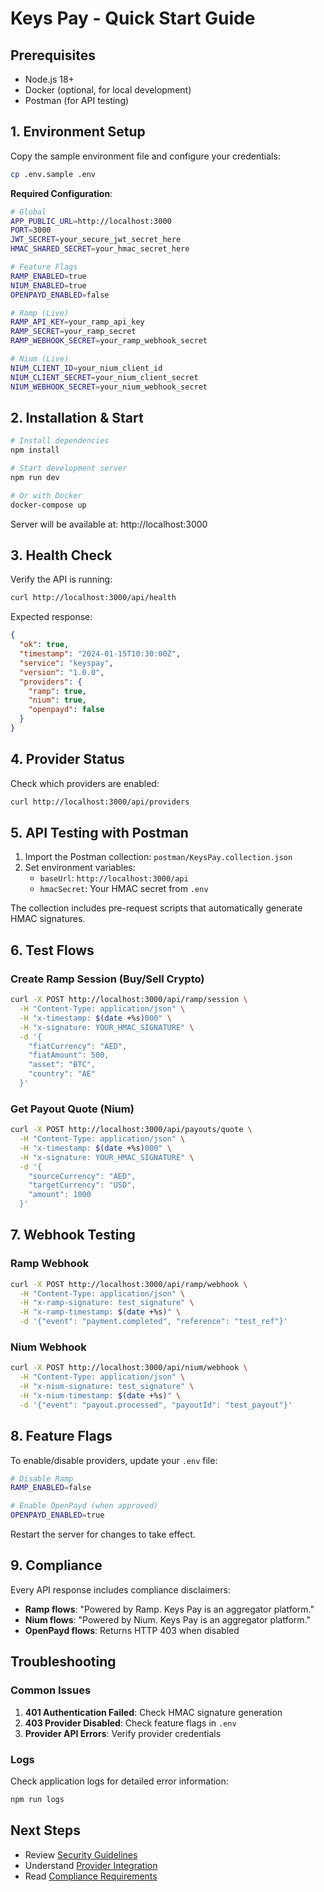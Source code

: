 # Keys Pay - Quick Start Guide

## Prerequisites

- Node.js 18+ 
- Docker (optional, for local development)
- Postman (for API testing)

## 1. Environment Setup

Copy the sample environment file and configure your credentials:

```bash
cp .env.sample .env
```

**Required Configuration**:

```bash
# Global
APP_PUBLIC_URL=http://localhost:3000
PORT=3000
JWT_SECRET=your_secure_jwt_secret_here
HMAC_SHARED_SECRET=your_hmac_secret_here

# Feature Flags
RAMP_ENABLED=true
NIUM_ENABLED=true
OPENPAYD_ENABLED=false

# Ramp (Live)
RAMP_API_KEY=your_ramp_api_key
RAMP_SECRET=your_ramp_secret
RAMP_WEBHOOK_SECRET=your_ramp_webhook_secret

# Nium (Live) 
NIUM_CLIENT_ID=your_nium_client_id
NIUM_CLIENT_SECRET=your_nium_client_secret
NIUM_WEBHOOK_SECRET=your_nium_webhook_secret
```

## 2. Installation & Start

```bash
# Install dependencies
npm install

# Start development server
npm run dev

# Or with Docker
docker-compose up
```

Server will be available at: http://localhost:3000

## 3. Health Check

Verify the API is running:

```bash
curl http://localhost:3000/api/health
```

Expected response:
```json
{
  "ok": true,
  "timestamp": "2024-01-15T10:30:00Z",
  "service": "keyspay",
  "version": "1.0.0",
  "providers": {
    "ramp": true,
    "nium": true,
    "openpayd": false
  }
}
```

## 4. Provider Status

Check which providers are enabled:

```bash
curl http://localhost:3000/api/providers
```

## 5. API Testing with Postman

1. Import the Postman collection: `postman/KeysPay.collection.json`
2. Set environment variables:
   - `baseUrl`: `http://localhost:3000/api`
   - `hmacSecret`: Your HMAC secret from `.env`

The collection includes pre-request scripts that automatically generate HMAC signatures.

## 6. Test Flows

### Create Ramp Session (Buy/Sell Crypto)

```bash
curl -X POST http://localhost:3000/api/ramp/session \
  -H "Content-Type: application/json" \
  -H "x-timestamp: $(date +%s)000" \
  -H "x-signature: YOUR_HMAC_SIGNATURE" \
  -d '{
    "fiatCurrency": "AED",
    "fiatAmount": 500,
    "asset": "BTC", 
    "country": "AE"
  }'
```

### Get Payout Quote (Nium)

```bash
curl -X POST http://localhost:3000/api/payouts/quote \
  -H "Content-Type: application/json" \
  -H "x-timestamp: $(date +%s)000" \
  -H "x-signature: YOUR_HMAC_SIGNATURE" \
  -d '{
    "sourceCurrency": "AED",
    "targetCurrency": "USD",
    "amount": 1000
  }'
```

## 7. Webhook Testing

### Ramp Webhook
```bash
curl -X POST http://localhost:3000/api/ramp/webhook \
  -H "Content-Type: application/json" \
  -H "x-ramp-signature: test_signature" \
  -H "x-ramp-timestamp: $(date +%s)" \
  -d '{"event": "payment.completed", "reference": "test_ref"}'
```

### Nium Webhook
```bash  
curl -X POST http://localhost:3000/api/nium/webhook \
  -H "Content-Type: application/json" \
  -H "x-nium-signature: test_signature" \
  -H "x-nium-timestamp: $(date +%s)" \
  -d '{"event": "payout.processed", "payoutId": "test_payout"}'
```

## 8. Feature Flags

To enable/disable providers, update your `.env` file:

```bash
# Disable Ramp
RAMP_ENABLED=false

# Enable OpenPayd (when approved)
OPENPAYD_ENABLED=true
```

Restart the server for changes to take effect.

## 9. Compliance

Every API response includes compliance disclaimers:

- **Ramp flows**: "Powered by Ramp. Keys Pay is an aggregator platform."  
- **Nium flows**: "Powered by Nium. Keys Pay is an aggregator platform."
- **OpenPayd flows**: Returns HTTP 403 when disabled

## Troubleshooting

### Common Issues

1. **401 Authentication Failed**: Check HMAC signature generation
2. **403 Provider Disabled**: Check feature flags in `.env`
3. **Provider API Errors**: Verify provider credentials

### Logs

Check application logs for detailed error information:
```bash
npm run logs
```

## Next Steps

- Review [Security Guidelines](security.md)
- Understand [Provider Integration](providers.md)  
- Read [Compliance Requirements](compliance.md)
